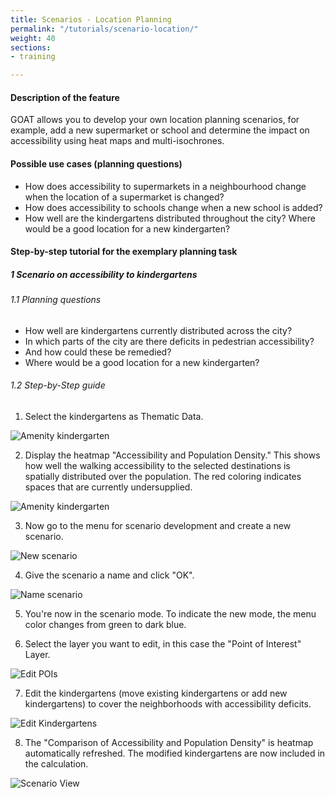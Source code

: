 ```yaml
---
title: Scenarios - Location Planning
permalink: "/tutorials/scenario-location/"
weight: 40
sections:
- training

---
```

#### Description of the feature

GOAT allows you to develop your own location planning scenarios, for example, add a new supermarket or school and determine the impact on accessibility using heat maps and multi-isochrones.

#### Possible use cases (planning questions)

* How does accessibility to supermarkets in a neighbourhood change when the location of a supermarket is changed?
* How does accessibility to schools change when a new school is added?
* How well are the kindergartens distributed throughout the city? Where would be a good location for a new kindergarten?

#### Step-by-step tutorial for the exemplary planning task

##### 1 Scenario on accessibility to kindergartens

###### 1.1 Planning questions

* How well are kindergartens currently distributed across the city?
* In which parts of the city are there deficits in pedestrian accessibility?
* And how could these be remedied?
* Where would be a good location for a new kindergarten?

###### 1.2 Step-by-Step guide

1. Select the kindergartens as Thematic Data.

<img src="/images/training_materials/Scenario_POIs/kindergarten_en.png" alt="Amenity kindergarten" style="max-height:250px;"/>

2. Display the heatmap "Accessibility and Population Density." This shows how well the walking accessibility to the selected destinations is spatially distributed over the population. The red coloring indicates spaces that are currently undersupplied.

<img src="/images/training_materials/Scenario_POIs/accessibility_population_heatmap_en.png" alt="Amenity kindergarten"/>
   
3. Now go to the menu for scenario development and create a new scenario.

<img src="/images/training_materials/Scenario_POIs/create_scenario_en.png"  alt="New scenario" style="max-height:300px;"/>

4. Give the scenario a name and click "OK".

<img src="/images/training_materials/Scenario_POIs/name_scenario_en.png" alt="Name scenario" style="max-height:170px;"/>

5. You're now in the scenario mode. To indicate the new mode, the menu color changes from green to dark blue.

6. Select the layer you want to edit, in this case the "Point of Interest" Layer.

<img src="/images/training_materials/Scenario_POIs/poi_en.png" alt="Edit POIs" style="max-height:200px;"/>

7. Edit the kindergartens (move existing kindergartens or add new kindergartens) to cover the neighborhoods with accessibility deficits. 

<img src="/images/training_materials/Scenario_POIs/edit_tools_en.png" alt="Edit Kindergartens" style="max-height:120px;"/>

8. The "Comparison of Accessibility and Population Density" is heatmap automatically refreshed. The modified kindergartens are now included in the calculation.

<img src="/images/training_materials/Scenario_POIs/new_kindergarten_en.png" alt="Scenario View"/>
